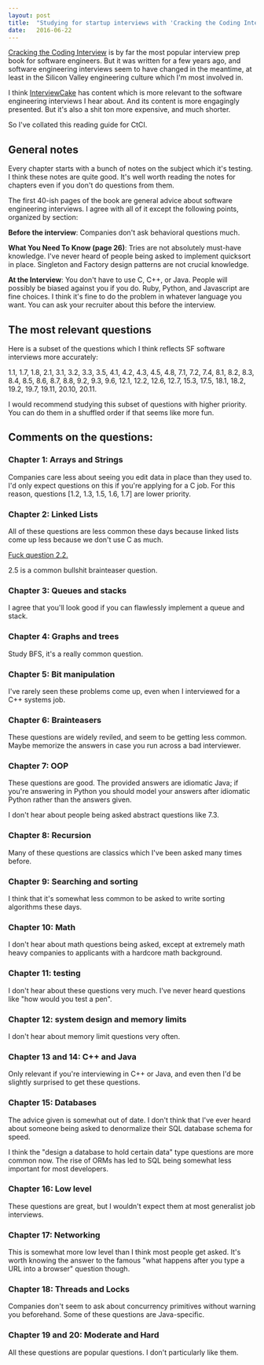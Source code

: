 ```yaml
---
layout: post
title:  "Studying for startup interviews with 'Cracking the Coding Interview'"
date:   2016-06-22
---
```


[Cracking the Coding Interview](https://www.amazon.com/Cracking-Coding-Interview-Programming-Questions/dp/098478280X) is by far the most popular interview prep book for software engineers. But it was written for a few years ago, and software engineering interviews seem to have changed in the meantime, at least in the Silicon Valley engineering culture which I'm most involved in.

I think [InterviewCake](https://www.interviewcake.com/) has content which is more relevant to the software engineering interviews I hear about. And its content is more engagingly presented. But it's also a shit ton more expensive, and much shorter.

So I've collated this reading guide for CtCI.

## General notes

Every chapter starts with a bunch of notes on the subject which it's testing. I think these notes are quite good. It's well worth reading the notes for chapters even if you don't do questions from them.

The first 40-ish pages of the book are general advice about software engineering interviews. I agree with all of it except the following points, organized by section:

**Before the interview**: Companies don't ask behavioral questions much.

**What You Need To Know (page 26)**: Tries are not absolutely must-have knowledge. I've never heard of people being asked to implement quicksort in place. Singleton and Factory design patterns are not crucial knowledge.

**At the Interview**: You don't have to use C, C++, or Java. People will possibly be biased against you if you do. Ruby, Python, and Javascript are fine choices. I think it's fine to do the problem in whatever language you want. You can ask your recruiter about this before the interview.

## The most relevant questions

Here is a subset of the questions which I think reflects SF software interviews more accurately:

1.1, 1.7, 1.8, 2.1, 3.1, 3.2, 3.3, 3.5, 4.1, 4.2, 4.3, 4.5, 4.8, 7.1, 7.2, 7.4, 8.1, 8.2, 8.3, 8.4, 8.5, 8.6, 8.7, 8.8, 9.2, 9.3, 9.6, 12.1, 12.2, 12.6, 12.7, 15.3, 17.5, 18.1, 18.2, 19.2, 19.7, 19.11, 20.10, 20.11.

I would recommend studying this subset of questions with higher priority. You can do them in a shuffled order if that seems like more fun.

## Comments on the questions:

### Chapter 1: Arrays and Strings

Companies care less about seeing you edit data in place than they used to. I'd only expect questions on this if you're applying for a C job. For this reason, questions [1.2, 1.3, 1.5, 1.6, 1.7] are lower priority.

### Chapter 2: Linked Lists

All of these questions are less common these days because linked lists come up less because we don't use C as much.

[Fuck question 2.2.](http://bshlgrs.github.io/2016/04/22/dumbest-algorithm-problem.html)

2.5 is a common bullshit brainteaser question.

### Chapter 3: Queues and stacks

I agree that you'll look good if you can flawlessly implement a queue and stack.

### Chapter 4: Graphs and trees

Study BFS, it's a really common question.

### Chapter 5: Bit manipulation

I've rarely seen these problems come up, even when I interviewed for a C++ systems job.

### Chapter 6: Brainteasers

These questions are widely reviled, and seem to be getting less common. Maybe memorize the answers in case you run across a bad interviewer.

### Chapter 7: OOP

These questions are good. The provided answers are idiomatic Java; if you're answering in Python you should model your answers after idiomatic Python rather than the answers given.

I don't hear about people being asked abstract questions like 7.3.

### Chapter 8: Recursion

Many of these questions are classics which I've been asked many times before.

### Chapter 9: Searching and sorting

I think that it's somewhat less common to be asked to write sorting algorithms these days.

### Chapter 10: Math

I don't hear about math questions being asked, except at extremely math heavy companies to applicants with a hardcore math background.

### Chapter 11: testing

I don't hear about these questions very much. I've never heard questions like "how would you test a pen".

### Chapter 12: system design and memory limits

I don't hear about memory limit questions very often.

### Chapter 13 and 14: C++ and Java

Only relevant if you're interviewing in C++ or Java, and even then I'd be slightly surprised to get these questions.

### Chapter 15: Databases

The advice given is somewhat out of date. I don't think that I've ever heard about someone being asked to denormalize their SQL database schema for speed.

I think the "design a database to hold certain data" type questions are more common now. The rise of ORMs has led to SQL being somewhat less important for most developers.

### Chapter 16: Low level

These questions are great, but I wouldn't expect them at most generalist job interviews.

### Chapter 17: Networking

This is somewhat more low level than I think most people get asked. It's worth knowing the answer to the famous "what happens after you type a URL into a browser" question though.

### Chapter 18: Threads and Locks

Companies don't seem to ask about concurrency primitives without warning you beforehand. Some of these questions are Java-specific.

### Chapter 19 and 20: Moderate and Hard

All these questions are popular questions. I don't particularly like them.
